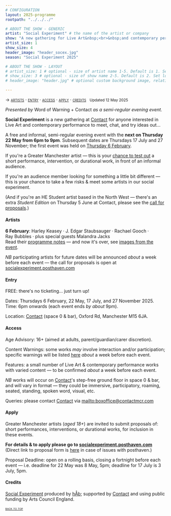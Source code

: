 ```yaml
---
# CONFIGURATION
layout: 2025-programme
rootpath: "../../../"

# ABOUT THE SHOW - GENERIC
artist: "Social Experiment" # the name of the artist or company
show: "A new gathering for Live Art&nbsp;<br>&nbsp;and contemporary performance." # the name of the show
artist_size: 1
show_size: 4
header_image: "header_socex.jpg"  
season: "Social Experiment 2025"

# ABOUT THE SHOW - LAYOUT
# artist_size: 1 # optional - size of artist name 1-5. Default is 1. Set longer names to lower values
# show_size: 3 # optional - size of show name 2-5. Default is 2. Set longer names to lower values
# header_image: "header.jpg" # optional custom background image, relative to current page

---
```

<span style='font-variant: small-caps'>→ [artists](/socialexperiment/#artists) · [entry](/socialexperiment/#entry) · [access](/socialexperiment/#access) · [apply](/socialexperiment/#apply) · [credits](/socialexperiment/#credits)</span>&ensp; <small>Updated 12 May 2025</small>          
         
*Presented by* Word of Warning + Contact *as a semi-regular evening event.*         
         
**Social Experiment** is a new gathering at <a href="https://contactmcr.com" target="_blank">Contact</a> for anyone interested in Live Art and contemporary performance to meet, chat, and try ideas out…         
          
A free and informal, semi-regular evening event with the **next on Thursday 22 May from 6pm to 9pm**. Subsequent dates are Thursdays 17 July and 27 November; the first event was held on [Thursday 6 February](/socialexperiment/feb2025).         
         
If you're a Greater Manchester artist — this is your <a href="https://socialexperiment.posthaven.com" target="_blank">chance to test out</a> a short performance, intervention, or durational work, in front of an informal audience.         
         
If you're an audience member looking for something a little bit different — this is your chance to take a few risks & meet some artists in our social experiment.         
         
(And if you're an HE Student artist based in the North West — there's an extra *Student Edition* on Thursday 5 June at Contact, please see the <a href="https://studentedition.posthaven.com" target="_blank">call for proposals</a>.)         
         
#### Artists        
**6 February**: Harley&nbsp;Keasey&nbsp;· J.&nbsp;Edgar&nbsp;Staubsauger&nbsp;· Rachael&nbsp;Gooch&nbsp;· Ray&nbsp;Bubbles&nbsp;· plus&nbsp;special&nbsp;guests Malandra&nbsp;Jacks<br>Read their [programme notes](/socialexperiment/feb2025) — and now it's over, see [images from the event](/galleries/2025-socex).        
         
*NB* participating artists for future dates will be announced *about* a week before each event — the call for proposals is open at <a href="https://socialexperiment.posthaven.com" target="_blank">socialexperiment.posthaven.com</a>         
         
#### Entry         
FREE: there's no ticketing… just turn up!         
         
Dates: Thursdays 6 February, 22 May, 17 July, and 27 November 2025.<br>Time: 6pm onwards (each event ends *by about* 9pm).         
          
Location: <a href="https://contactmcr.com/visit/getting-here" target="_blank">Contact</a> (space 0 & bar), Oxford Rd, Manchester M15 6JA.         
         
#### Access         
Age Advisory: 16+ (aimed at adults, parent/guardian/carer discretion).         
          
Content Warnings: some works *may* involve interaction and/or participation; specific warnings will be listed [here](/warnings) *about* a week before each event.         
          
Features: a small number of Live Art & contemporary performance works with varied content — to be confirmed *about* a week before each event.         
         
*NB* works will occur on <a href="https://contactmcr.com/visit/access" target="_blank">Contact</a>'s step-free ground floor in space 0 & bar, and will vary in format — they could be immersive, participatory, roaming, seated, standing, spoken word, visual, etc.         
         
Queries: please contact <a href="https://contactmcr.com/visit/access" target="_blank">Contact</a> via <mailto:boxoffice@contactmcr.com>        
                   
#### Apply        
Greater Manchester artists (*aged 18+*) are invited to submit proposals of: short performances, interventions, or durational works, for inclusion in these events.         
         
**For details & to apply please go to <a href="https://socialexperiment.posthaven.com" target="_blank">socialexperiment.posthaven.com</a>**<br>(Direct link to proposal form is <a href="https://forms.gle/rAnfSN2AQP5xv6e9A" target="_blank">here</a> in case of issues with posthaven.)         
         
Proposal Deadline: open on a rolling basis, closing a fortnight before each event — i.e. deadline for 22 May was 8 May, 5pm; deadline for 17 July is 3 July, 5pm.          
         
#### Credits          
[Social Experiment](/hab/socialexperiment) produced by [hÅb](/hab); supported by <a href="https://contactmcr.com" target="_blank">Contact</a> and using public funding by Arts Council England.         
                 
<small><span style='font-variant: small-caps'>[back to top](/socialexperiment)</span></small>

